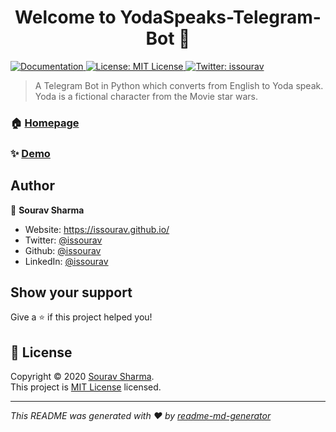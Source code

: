 <h1 align="center">Welcome to YodaSpeaks-Telegram-Bot 👋</h1>
<p>
  <a href="https://github.com/issourav/YodaSpeaks-Telegram-Bot/blob/master/README.md" target="_blank">
    <img alt="Documentation" src="https://img.shields.io/badge/documentation-yes-brightgreen.svg" />
  </a>
  <a href="https://github.com/issourav/YodaSpeaks-Telegram-Bot/blob/master/LICENSE" target="_blank">
    <img alt="License: MIT License" src="https://img.shields.io/badge/License-MIT License-yellow.svg" />
  </a>
  <a href="https://twitter.com/issourav" target="_blank">
    <img alt="Twitter: issourav" src="https://img.shields.io/twitter/follow/issourav.svg?style=social" />
  </a>
</p>

> A Telegram Bot in Python which converts from English to Yoda speak. Yoda is a fictional character from the Movie star wars.

### 🏠 [Homepage](https://github.com/issourav/YodaSpeaks-Telegram-Bot)
### ✨ [Demo](https://github.com/issourav/YodaSpeaks-Telegram-Bot/blob/master/demoVideo.mp4)
## Author

👤 **Sourav Sharma**

* Website: https://issourav.github.io/
* Twitter: [@issourav](https://twitter.com/issourav)
* Github: [@issourav](https://github.com/issourav)
* LinkedIn: [@issourav](https://linkedin.com/in/issourav)

## Show your support

Give a ⭐️ if this project helped you!

## 📝 License

Copyright © 2020 [Sourav Sharma](https://github.com/issourav).<br />
This project is [MIT License](https://github.com/issourav/YodaSpeaks-Telegram-Bot/blob/master/LICENSE) licensed.

***
_This README was generated with ❤️ by [readme-md-generator](https://github.com/kefranabg/readme-md-generator)_
